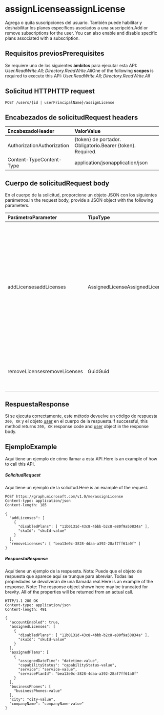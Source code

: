 # <a name="assignlicense"></a><span data-ttu-id="90069-101">assignLicense</span><span class="sxs-lookup"><span data-stu-id="90069-101">assignLicense</span></span>
<span data-ttu-id="90069-p101">Agrega o quita suscripciones del usuario. También puede habilitar y deshabilitar los planes específicos asociados a una suscripción.</span><span class="sxs-lookup"><span data-stu-id="90069-p101">Add or remove subscriptions for the user. You can also enable and disable specific plans associated with a subscription.</span></span>

## <a name="prerequisites"></a><span data-ttu-id="90069-104">Requisitos previos</span><span class="sxs-lookup"><span data-stu-id="90069-104">Prerequisites</span></span>
<span data-ttu-id="90069-105">Se requiere uno de los siguientes **ámbitos** para ejecutar esta API: *User.ReadWrite.All; Directory.ReadWrite.All*</span><span class="sxs-lookup"><span data-stu-id="90069-105">One of the following **scopes** is required to execute this API: *User.ReadWrite.All; Directory.ReadWrite.All*</span></span>
## <a name="http-request"></a><span data-ttu-id="90069-106">Solicitud HTTP</span><span class="sxs-lookup"><span data-stu-id="90069-106">HTTP request</span></span>
<!-- { "blockType": "ignored" } -->
```http
POST /users/{id | userPrincipalName}/assignLicense
```
## <a name="request-headers"></a><span data-ttu-id="90069-107">Encabezados de solicitud</span><span class="sxs-lookup"><span data-stu-id="90069-107">Request headers</span></span>
| <span data-ttu-id="90069-108">Encabezado</span><span class="sxs-lookup"><span data-stu-id="90069-108">Header</span></span>       | <span data-ttu-id="90069-109">Valor</span><span class="sxs-lookup"><span data-stu-id="90069-109">Value</span></span> |
|:---------------|:--------|
| <span data-ttu-id="90069-110">Authorization</span><span class="sxs-lookup"><span data-stu-id="90069-110">Authorization</span></span>  | <span data-ttu-id="90069-p102">{token} de portador. Obligatorio.</span><span class="sxs-lookup"><span data-stu-id="90069-p102">Bearer {token}. Required.</span></span>  |
| <span data-ttu-id="90069-113">Content-Type</span><span class="sxs-lookup"><span data-stu-id="90069-113">Content-Type</span></span>  | <span data-ttu-id="90069-114">application/json</span><span class="sxs-lookup"><span data-stu-id="90069-114">application/json</span></span>  |

## <a name="request-body"></a><span data-ttu-id="90069-115">Cuerpo de solicitud</span><span class="sxs-lookup"><span data-stu-id="90069-115">Request body</span></span>
<span data-ttu-id="90069-116">En el cuerpo de la solicitud, proporcione un objeto JSON con los siguientes parámetros.</span><span class="sxs-lookup"><span data-stu-id="90069-116">In the request body, provide a JSON object with the following parameters.</span></span>

| <span data-ttu-id="90069-117">Parámetro</span><span class="sxs-lookup"><span data-stu-id="90069-117">Parameter</span></span>    | <span data-ttu-id="90069-118">Tipo</span><span class="sxs-lookup"><span data-stu-id="90069-118">Type</span></span>   |<span data-ttu-id="90069-119">Descripción</span><span class="sxs-lookup"><span data-stu-id="90069-119">Description</span></span>|
|:---------------|:--------|:----------|
|<span data-ttu-id="90069-120">addLicenses</span><span class="sxs-lookup"><span data-stu-id="90069-120">addLicenses</span></span>|<span data-ttu-id="90069-121">AssignedLicense</span><span class="sxs-lookup"><span data-stu-id="90069-121">AssignedLicense</span></span>|<span data-ttu-id="90069-p103">Colección de objetos [assignedLicense](../resources/assignedlicense.md) que especifican las licencias que se van a agregar. Puede deshabilitar planes asociados a una licencia estableciendo la propiedad **disabledPlans** en un objeto [assignedLicense](../resources/assignedlicense.md).</span><span class="sxs-lookup"><span data-stu-id="90069-p103">A collection of [assignedLicense](../resources/assignedlicense.md) objects that specify the licenses to add. You can disable plans associated with a license by setting the **disabledPlans** property on an [assignedLicense](../resources/assignedlicense.md) object.</span></span>|
|<span data-ttu-id="90069-124">removeLicenses</span><span class="sxs-lookup"><span data-stu-id="90069-124">removeLicenses</span></span>|<span data-ttu-id="90069-125">Guid</span><span class="sxs-lookup"><span data-stu-id="90069-125">Guid</span></span>|<span data-ttu-id="90069-126">Colección de GUID que identifican las licencias que se van a quitar.</span><span class="sxs-lookup"><span data-stu-id="90069-126">A collection of GUIDs that identify the licenses to remove.</span></span>|

## <a name="response"></a><span data-ttu-id="90069-127">Respuesta</span><span class="sxs-lookup"><span data-stu-id="90069-127">Response</span></span>

<span data-ttu-id="90069-128">Si se ejecuta correctamente, este método devuelve un código de respuesta `200, OK` y el objeto [user](../resources/user.md) en el cuerpo de la respuesta.</span><span class="sxs-lookup"><span data-stu-id="90069-128">If successful, this method returns `200, OK` response code and [user](../resources/user.md) object in the response body.</span></span>

## <a name="example"></a><span data-ttu-id="90069-129">Ejemplo</span><span class="sxs-lookup"><span data-stu-id="90069-129">Example</span></span>
<span data-ttu-id="90069-130">Aquí tiene un ejemplo de cómo llamar a esta API.</span><span class="sxs-lookup"><span data-stu-id="90069-130">Here is an example of how to call this API.</span></span>
##### <a name="request"></a><span data-ttu-id="90069-131">Solicitud</span><span class="sxs-lookup"><span data-stu-id="90069-131">Request</span></span>
<span data-ttu-id="90069-132">Aquí tiene un ejemplo de la solicitud.</span><span class="sxs-lookup"><span data-stu-id="90069-132">Here is an example of the request.</span></span>
<!-- {
  "blockType": "request",
  "name": "user_assignlicense"
}-->
```http
POST https://graph.microsoft.com/v1.0/me/assignLicense
Content-type: application/json
Content-length: 185

{
  "addLicenses": [
    {
      "disabledPlans": [ "11b0131d-43c8-4bbb-b2c8-e80f9a50834a" ],
      "skuId": "skuId-value"
    }
  ],
  "removeLicenses": [ "bea13e0c-3828-4daa-a392-28af7ff61a0f" ]
}
```

##### <a name="response"></a><span data-ttu-id="90069-133">Respuesta</span><span class="sxs-lookup"><span data-stu-id="90069-133">Response</span></span>
<span data-ttu-id="90069-p104">Aquí tiene un ejemplo de la respuesta. Nota: Puede que el objeto de respuesta que aparece aquí se trunque para abreviar. Todas las propiedades se devolverán de una llamada real.</span><span class="sxs-lookup"><span data-stu-id="90069-p104">Here is an example of the response. Note: The response object shown here may be truncated for brevity. All of the properties will be returned from an actual call.</span></span>
<!-- {
  "blockType": "response",
  "truncated": true,
  "@odata.type": "microsoft.graph.user"
} -->
```http
HTTP/1.1 200 OK
Content-type: application/json
Content-length: 491

{
  "accountEnabled": true,
  "assignedLicenses": [
    {
      "disabledPlans": [ "11b0131d-43c8-4bbb-b2c8-e80f9a50834a" ],
      "skuId": "skuId-value"
    }
  ],
  "assignedPlans": [
    {
      "assignedDateTime": "datetime-value",
      "capabilityStatus": "capabilityStatus-value",
      "service": "service-value",
      "servicePlanId": "bea13e0c-3828-4daa-a392-28af7ff61a0f"
    }
  ],
  "businessPhones": [
    "businessPhones-value"
  ],
  "city": "city-value",
  "companyName": "companyName-value"
}
```

<!-- uuid: 8fcb5dbc-d5aa-4681-8e31-b001d5168d79
2015-10-25 14:57:30 UTC -->
<!-- {
  "type": "#page.annotation",
  "description": "user: assignLicense",
  "keywords": "",
  "section": "documentation",
  "tocPath": ""
}-->
